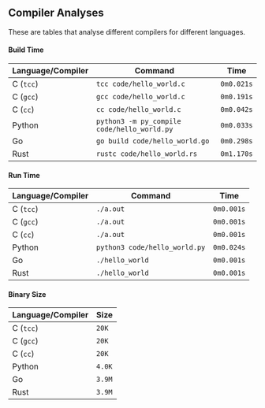 ## Compiler Analyses

<!-- Please edit the `README.md.tmpl` file instead of the `README.md` -->

These are tables that analyse different compilers for different languages.

#### Build Time

|Language/Compiler|Command|Time|
|-----------------|-------|----|
|C (`tcc`)|`tcc code/hello_world.c`|`0m0.021s`|
|C (`gcc`)|`gcc code/hello_world.c`|`0m0.191s`|
|C (`cc`)|`cc code/hello_world.c`|`0m0.042s`|
|Python|`python3 -m py_compile code/hello_world.py`|`0m0.033s`|
|Go|`go build code/hello_world.go`|`0m0.298s`|
|Rust|`rustc code/hello_world.rs`|`0m1.170s`|

#### Run Time

|Language/Compiler|Command|Time|
|-----------------|-------|----|
|C (`tcc`)|`./a.out`|`0m0.001s`|
|C (`gcc`)|`./a.out`|`0m0.001s`|
|C (`cc`)|`./a.out`|`0m0.001s`|
|Python|`python3 code/hello_world.py`|`0m0.024s`|
|Go|`./hello_world`|`0m0.001s`|
|Rust|`./hello_world`|`0m0.001s`|

#### Binary Size

|Language/Compiler|Size|
|-----------------|----|
|C (`tcc`)|`20K`|
|C (`gcc`)|`20K`|
|C (`cc`)|`20K`|
|Python|`4.0K`|
|Go|`3.9M`|
|Rust|`3.9M`|
